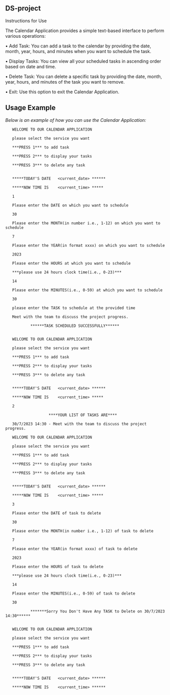 ## DS-project
Instructions for Use

The Calendar Application provides a simple text-based interface to perform various operations:

• Add Task: You can add a task to the calendar by providing the date, month, year, hours, and minutes when you want to schedule the task.

• Display Tasks: You can view all your scheduled tasks in ascending order based on date and time.

• Delete Task: You can delete a specific task by providing the date, month, year, hours, and minutes of the task you want to remove.

• Exit: Use this option to exit the Calendar Application.

## Usage Example

*Below is an example of how you can use the Calendar Application:*



       WELCOME TO OUR CALENDAR APPLICATION

       please select the service you want

       ***PRESS 1*** to add task

       ***PRESS 2*** to display your tasks

       ***PRESS 3*** to delete any task


       *****TODAY'S DATE   <current_date> ******

       *****NOW TIME IS    <current_time> *****

       1

       Please enter the DATE on which you want to schedule

       30
       
       Please enter the MONTH(in number i.e., 1-12) on which you want to schedule
       
       7
       
       Please enter the YEAR(in format xxxx) on which you want to schedule
       
       2023
       
       Please enter the HOURS at which you want to schedule
       
       ***please use 24 hours clock time(i.e., 0-23)***
       
       14
       
       Please enter the MINUTES(i.e., 0-59) at which you want to schedule
       
       30
       
       please enter the TASK to schedule at the provided time
       
       Meet with the team to discuss the project progress.
       
               ******TASK SCHEDULED SUCCESSFULLY******
       
       
       WELCOME TO OUR CALENDAR APPLICATION
       
       please select the service you want
       
       ***PRESS 1*** to add task
       
       ***PRESS 2*** to display your tasks
       
       ***PRESS 3*** to delete any task
       
       
       *****TODAY'S DATE   <current_date> ******
       
       *****NOW TIME IS    <current_time> *****
       
       2
       
                       ****YOUR LIST OF TASKS ARE****
       
       30/7/2023 14:30 - Meet with the team to discuss the project progress.
       
       WELCOME TO OUR CALENDAR APPLICATION
       
       please select the service you want
       
       ***PRESS 1*** to add task
       
       ***PRESS 2*** to display your tasks
       
       ***PRESS 3*** to delete any task
       
       
       *****TODAY'S DATE   <current_date> ******
       
       *****NOW TIME IS    <current_time> *****
       
       3
       
       Please enter the DATE of task to delete
       
       30
       
       Please enter the MONTH(in number i.e., 1-12) of task to delete
       
       7
       
       Please enter the YEAR(in format xxxx) of task to delete
       
       2023
       
       Please enter the HOURS of task to delete
       
       ***please use 24 hours clock time(i.e., 0-23)***
       
       14
       
       Please enter the MINUTES(i.e., 0-59) of task to delete
       
       30
       
               *******Sorry You Don't Have Any TASK to Delete on 30/7/2023 14:30******
       
       
       WELCOME TO OUR CALENDAR APPLICATION
       
       please select the service you want
       
       ***PRESS 1*** to add task
       
       ***PRESS 2*** to display your tasks
       
       ***PRESS 3*** to delete any task
       
       
       *****TODAY'S DATE   <current_date> ******
       
       *****NOW TIME IS    <current_time> ******
       
